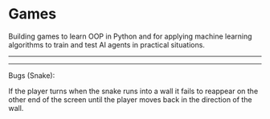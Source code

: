 # Games
Building games to learn OOP in Python and for applying machine learning algorithms to train and test AI agents in practical situations.

___________________________________________________________________________________________________________________________________________________________________________________
___________________________________________________________________________________________________________________________________________________________________________________

Bugs (Snake):

If the player turns when the snake runs into a wall it fails to reappear on the other end of the screen until the player moves back in the direction of the wall.
